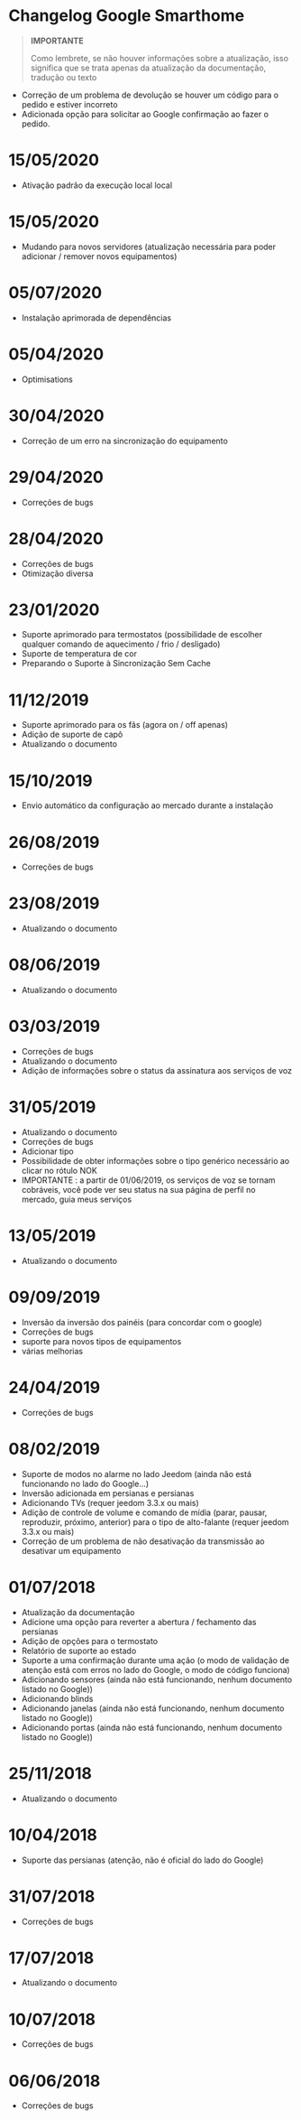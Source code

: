 # Changelog Google Smarthome

>**IMPORTANTE**
>
>Como lembrete, se não houver informações sobre a atualização, isso significa que se trata apenas da atualização da documentação, tradução ou texto

- Correção de um problema de devolução se houver um código para o pedido e estiver incorreto
- Adicionada opção para solicitar ao Google confirmação ao fazer o pedido.

# 15/05/2020

- Ativação padrão da execução local local

# 15/05/2020

- Mudando para novos servidores (atualização necessária para poder adicionar / remover novos equipamentos)

# 05/07/2020

- Instalação aprimorada de dependências

# 05/04/2020

- Optimisations

# 30/04/2020

- Correção de um erro na sincronização do equipamento

# 29/04/2020

- Correções de bugs

# 28/04/2020

- Correções de bugs
- Otimização diversa

# 23/01/2020

- Suporte aprimorado para termostatos (possibilidade de escolher qualquer comando de aquecimento / frio / desligado)
- Suporte de temperatura de cor
- Preparando o Suporte à Sincronização Sem Cache

# 11/12/2019

- Suporte aprimorado para os fãs (agora on / off apenas)
- Adição de suporte de capô
- Atualizando o documento

# 15/10/2019

- Envio automático da configuração ao mercado durante a instalação

# 26/08/2019

- Correções de bugs

# 23/08/2019

- Atualizando o documento

# 08/06/2019

- Atualizando o documento

# 03/03/2019

- Correções de bugs
- Atualizando o documento
- Adição de informações sobre o status da assinatura aos serviços de voz

# 31/05/2019

- Atualizando o documento
- Correções de bugs
- Adicionar tipo
- Possibilidade de obter informações sobre o tipo genérico necessário ao clicar no rótulo NOK
- IMPORTANTE : a partir de 01/06/2019, os serviços de voz se tornam cobráveis, você pode ver seu status na sua página de perfil no mercado, guia meus serviços

# 13/05/2019

- Atualizando o documento

# 09/09/2019

- Inversão da inversão dos painéis (para concordar com o google)
- Correções de bugs
- suporte para novos tipos de equipamentos
- várias melhorias

# 24/04/2019

- Correções de bugs

# 08/02/2019

- Suporte de modos no alarme no lado Jeedom (ainda não está funcionando no lado do Google...)
- Inversão adicionada em persianas e persianas
- Adicionando TVs (requer jeedom 3.3.x ou mais)
- Adição de controle de volume e comando de mídia (parar, pausar, reproduzir, próximo, anterior) para o tipo de alto-falante (requer jeedom 3.3.x ou mais)
- Correção de um problema de não desativação da transmissão ao desativar um equipamento


# 01/07/2018

- Atualização da documentação
- Adicione uma opção para reverter a abertura / fechamento das persianas
- Adição de opções para o termostato
- Relatório de suporte ao estado
- Suporte a uma confirmação durante uma ação (o modo de validação de atenção está com erros no lado do Google, o modo de código funciona)
- Adicionando sensores (ainda não está funcionando, nenhum documento listado no Google))
- Adicionando blinds
- Adicionando janelas (ainda não está funcionando, nenhum documento listado no Google))
- Adicionando portas (ainda não está funcionando, nenhum documento listado no Google))

# 25/11/2018

- Atualizando o documento

# 10/04/2018

- Suporte das persianas (atenção, não é oficial do lado do Google)

# 31/07/2018

- Correções de bugs

# 17/07/2018

- Atualizando o documento

# 10/07/2018

- Correções de bugs

# 06/06/2018

- Correções de bugs
